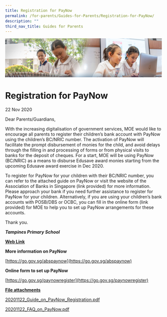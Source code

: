 ```yaml
---
title: Registration for PayNow
permalink: /for-parents/Guides-for-Parents/Registration-for-PayNow/
description: ""
third_nav_title: Guides for Parents
---
```

![](/images/ForParents.jpg)

Registration for PayNow
=======================

22 Nov 2020

  

Dear Parents/Guardians,

  

With the increasing digitalisation of government services, MOE would like to encourage all parents to register their children’s bank account with PayNow using the children’s BC/NRIC number. The activation of PayNow will facilitate the prompt disbursement of monies for the child, and avoid delays through the filling in and processing of forms or from physical visits to banks for the deposit of cheques. For a start, MOE will be using PayNow (BC/NRIC) as a means to disburse Edusave award monies starting from the upcoming Edusave award exercise in Dec 2020.

  

To register for PayNow for your children with their BC/NRIC number, you can refer to the attached guide on PayNow or visit the website of the Association of Banks in Singapore (link provided) for more information. Please approach your bank if you need further assistance to register for PayNow for your children. Alternatively, if you are using your children’s bank accounts with POSB/DBS or OCBC, you can fill in the online form (link provided) for MOE to help you to set up PayNow arrangements for these accounts.

  

Thank you.

  

<i><b>Tampines Primary School</b></i>


<u><b>Web Link</b></u>

  

<b>More information on PayNow</b>

[https://go.gov.sg/abspaynow](https://go.gov.sg/abspaynow)

  

<b>Online form to set up PayNow</b>

[https://go.gov.sg/paynowregister](https://go.gov.sg/paynowregister)

  

<u><b>File attachments</b></u>

[20201122_Guide_on_PayNow_Registration.pdf](/files/Guide_on_PayNow_Registration.pdf)

[20201122_FAQ_on_PayNow.pdf](/files/FAQ_on_PayNow.pdf)